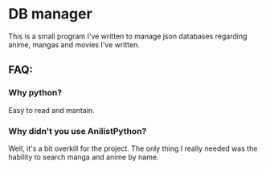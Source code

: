 # DB manager
This is a small program I've written to manage json databases regarding anime, mangas and movies I've written.

## FAQ:
### Why python?
Easy to read and mantain.

### Why didn't you use AnilistPython?
Well, it's a bit overkill for the project. The only thing I really needed was the hability to search manga and anime by name.
